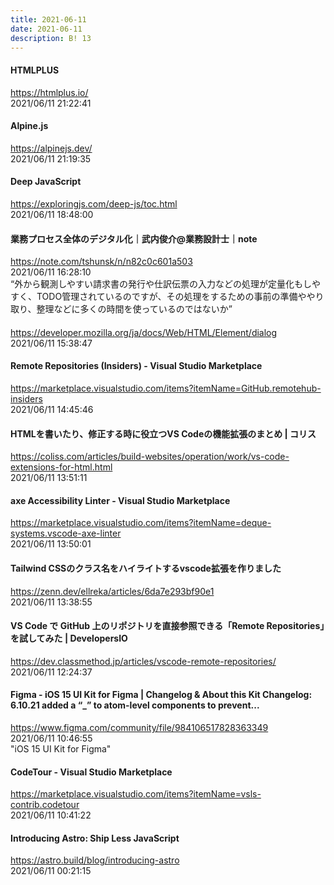```yaml
---
title: 2021-06-11
date: 2021-06-11
description: B! 13
---
```


#### HTMLPLUS
https://htmlplus.io/<br>
2021/06/11 21:22:41<br>


#### Alpine.js
https://alpinejs.dev/<br>
2021/06/11 21:19:35<br>


#### Deep JavaScript
https://exploringjs.com/deep-js/toc.html<br>
2021/06/11 18:48:00<br>


#### 業務プロセス全体のデジタル化｜武内俊介@業務設計士｜note
https://note.com/tshunsk/n/n82c0c601a503<br>
2021/06/11 16:28:10<br>
“外から観測しやすい請求書の発行や仕訳伝票の入力などの処理が定量化もしやすく、TODO管理されているのですが、その処理をするための事前の準備ややり取り、整理などに多くの時間を使っているのではないか”


#### <dialog>: ダイアログ要素 - HTML: HyperText Markup Language | MDN
https://developer.mozilla.org/ja/docs/Web/HTML/Element/dialog<br>
2021/06/11 15:38:47<br>


#### Remote Repositories (Insiders) - Visual Studio Marketplace
https://marketplace.visualstudio.com/items?itemName=GitHub.remotehub-insiders<br>
2021/06/11 14:45:46<br>


#### HTMLを書いたり、修正する時に役立つVS Codeの機能拡張のまとめ | コリス
https://coliss.com/articles/build-websites/operation/work/vs-code-extensions-for-html.html<br>
2021/06/11 13:51:11<br>


#### axe Accessibility Linter - Visual Studio Marketplace
https://marketplace.visualstudio.com/items?itemName=deque-systems.vscode-axe-linter<br>
2021/06/11 13:50:01<br>


#### Tailwind CSSのクラス名をハイライトするvscode拡張を作りました
https://zenn.dev/ellreka/articles/6da7e293bf90e1<br>
2021/06/11 13:38:55<br>


#### VS Code で GitHub 上のリポジトリを直接参照できる「Remote Repositories」を試してみた | DevelopersIO
https://dev.classmethod.jp/articles/vscode-remote-repositories/<br>
2021/06/11 12:24:37<br>


#### Figma - iOS 15 UI Kit for Figma | Changelog & About this Kit Changelog: 6.10.21 added a “_” to atom-level components to prevent...
https://www.figma.com/community/file/984106517828363349<br>
2021/06/11 10:46:55<br>
"iOS 15 UI Kit for Figma"


#### CodeTour - Visual Studio Marketplace
https://marketplace.visualstudio.com/items?itemName=vsls-contrib.codetour<br>
2021/06/11 10:41:22<br>


#### Introducing Astro: Ship Less JavaScript
https://astro.build/blog/introducing-astro<br>
2021/06/11 00:21:15<br>


